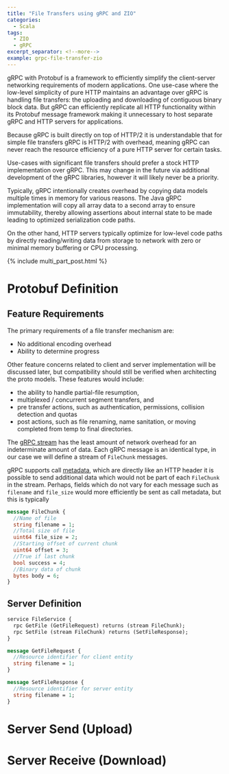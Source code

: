 ```yaml
---
title: "File Transfers using gRPC and ZIO"
categories:
  - Scala
tags:
  - ZIO
  - gRPC
excerpt_separator: <!--more-->
example: grpc-file-transfer-zio
---
```

gRPC with Protobuf is a framework to efficiently simplify the client-server networking requirements of modern 
applications. One use-case where the low-level simplicity of pure HTTP maintains an advantage over gRPC is handling file 
transfers: the uploading and downloading of contiguous binary block data. But gRPC can efficiently replicate all HTTP 
functionality within its Protobuf message framework making it unnecessary to host separate gRPC and HTTP servers for 
applications.<!--more-->  

Because gRPC is built directly on top of HTTP/2 it is understandable that for simple file transfers gRPC is HTTP/2 
with overhead, meaning gRPC can never reach the resource efficiency of a pure HTTP server for certain tasks.  

Use-cases with significant file transfers should prefer a stock HTTP implementation over gRPC. This may change in the 
future via additional development of the gRPC libraries, however it will likely never be a priority. 

Typically, gRPC intentionally creates overhead by copying data models multiple times in memory for various reasons. The 
Java gRPC implementation will copy all array data to a second array to ensure immutability, thereby allowing assertions 
about internal state to be made leading to optimized serialization code paths.

On the other hand, HTTP servers typically optimize for low-level code paths by directly reading/writing data from 
storage to network with zero or minimal memory buffering or CPU processing.

{% include multi_part_post.html %}

# Protobuf Definition

## Feature Requirements

The primary requirements of a file transfer mechanism are:
- No additional encoding overhead
- Ability to determine progress



Other feature concerns related to client and server implementation will be discussed later, but compatibility should
still be verified when architecting the proto models. These features would include:
- the ability to handle partial-file resumption, 
- multiplexed / concurrent segment transfers, and 
- pre transfer actions, such as authentication, permissions, collision detection and quotas
- post actions, such as file renaming, name sanitation, or moving completed from temp to final directories.

The [gRPC stream](https://grpc.io/docs/what-is-grpc/core-concepts/#server-streaming-rpc) has the least amount of network
overhead for an indeterminate amount of data. Each gRPC message is an identical type, in our case we will define a 
stream of `FileChunk` messages.

gRPC supports call [metadata](https://grpc.io/docs/guides/metadata/), which are directly  like an HTTP header it is possible to send additional data which would not be part of
each `FileChunk` in the stream. Perhaps, fields which do not vary for each message such as `filename` and `file_size` 
would more efficiently be sent as call metadata, but this is typically 

```protobuf
message FileChunk {
  //Name of file
  string filename = 1;
  //Total size of file
  uint64 file_size = 2;
  //Starting offset of current chunk
  uint64 offset = 3;
  //True if last chunk
  bool success = 4;
  //Binary data of chunk
  bytes body = 6;
}
```

## Server Definition

```protobuf
service FileService {
  rpc GetFile (GetFileRequest) returns (stream FileChunk);
  rpc SetFile (stream FileChunk) returns (SetFileResponse);
}

message GetFileRequest {
  //Resource identifier for client entity
  string filename = 1;
}

message SetFileResponse {
  //Resource identifier for server entity
  string filename = 1;
}
```

# Server Send (Upload)

# Server Receive (Download)

